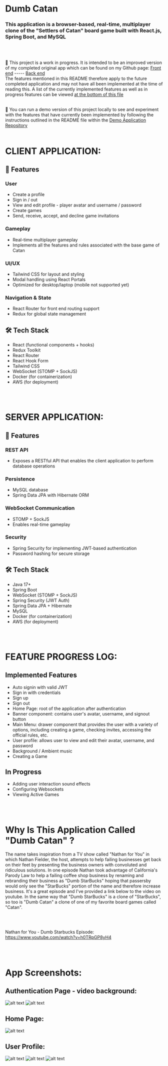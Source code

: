 # Dumb Catan

### This application is a browser-based, real-time, multiplayer clone of the "Settlers of Catan" board game built with React.js, Spring Boot, and MySQL
<br></br>

🚧 This project is a work in progress. It is intended to be an improved version of my completed original app which can be found on my Github page: [Front end](https://github.com/rmatusza/DumbCatanClient-Public) ----- [Back end](https://github.com/rmatusza/DumbCatanServer-Public)  
The features mentioned in this README therefore apply to the future completed application and may not have all been implemented at the time of reading this. A list of the currently implemented features as well as in progress features can be viewed [at the bottom of this file](#feature-progress-log)
<br></br>

🚀 You can run a demo version of this project locally to see and experiment with the features that have currently been implemented by following the instructions outlined in the README file within the [Demo Application Repository](https://github.com/rmatusza/dumbcatan-v2-demo)
<br></br>

# CLIENT APPLICATION:

## 🧩 Features

### User
- Create a profile
- Sign in / out
- View and edit profile - player avatar and username / password
- Create games
- Send, receive, accept, and decline game invitations

### Gameplay
- Real-time multiplayer gameplay
- Implements all the features and rules associated with the base game of Catan

### UI/UX
- Tailwind CSS for layout and styling
- Modal handling using React Portals
- Optimized for desktop/laptop (mobile not supported yet)

### Navigation & State
- React Router for front end routing support
- Redux for global state management

## 🛠️ Tech Stack

- React (functional components + hooks)
- Redux Toolkit
- React Router
- React Hook Form
- Tailwind CSS
- WebSocket (STOMP + SockJS)
- Docker (for containerization)
- AWS (for deployment)

<br></br>

# SERVER APPLICATION: 

## 🧩 Features

### REST API
- Exposes a RESTful API that enables the client application to perform database operations

### Persistence
- MySQL database 
- Spring Data JPA with Hibernate ORM

### WebSocket Communication
- STOMP + SockJS
- Enables real-time gameplay

### Security
- Spring Security for implementing JWT-based authentication
- Password hashing for secure storage

## 🛠️ Tech Stack

- Java 17+
- Spring Boot
- WebSocket (STOMP + SockJS)
- Spring Security (JWT Auth)
- Spring Data JPA + Hibernate
- MySQL
- Docker (for containerization)
- AWS (for deployment)

<br></br>

# FEATURE PROGRESS LOG:

## Implemented Features
- Auto signin with valid JWT
- Sign in with credentials
- Sign up
- Sign out
- Home Page: root of the application after authentication
- Banner component: contains user's avatar, username, and signout button
- Main Menu: drawer component that provides the user with a variety of options, including creating a game, checking invites, accessing the official rules, etc.
- User profile: allows user to view and edit their avatar, username, and password
- Background / Ambient music
- Creating a Game

## In Progress
- Adding user interaction sound effects
- Configuring Websockets
- Viewing Active Games

<br></br>

# Why Is This Application Called "Dumb Catan" ?
The name takes inspiration from a TV show called "Nathan for You" in which Nathan Fielder, the host, attempts to help failing businesses get back on their feet by presenting the business owners with convoluted and ridiculous solutions. In one episode Nathan took advantage of California's Parody Law to help a failing coffee shop business by renaming and rebranding their business as "Dumb StarBucks" hoping that passersby would only see the "StarBucks" portion of the name and therefore increase business. It's a great episode and I've provided a link below to the video on youtube. In the same way that "Dumb StarBucks" is a clone of "StarBucks", so too is "Dumb Catan" a clone of one of my favorite board games called "Catan".

<br></br>

Nathan for You - Dumb Starbucks Episode: https://www.youtube.com/watch?v=h0TRpGP8yH4

<br></br>

# App Screenshots:

## Authentication Page - video background:
![alt text](./readme-images/authentication-1.png)
![alt text](./readme-images/authentication-2.png)

## Home Page:
![alt text](./readme-images/home-page.png)

## User Profile:
![alt text](./readme-images/user-profile-1.png)
![alt text](./readme-images/user-profile-2.png)
![alt text](./readme-images/user-profile-3.png)
